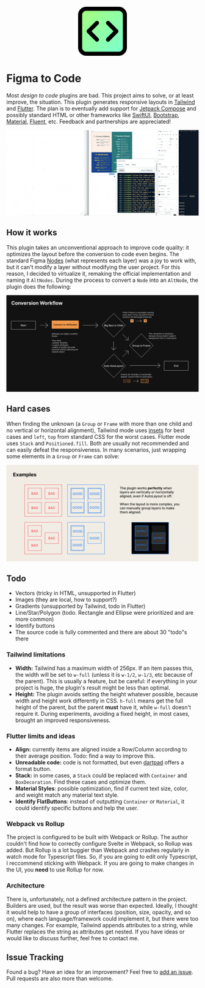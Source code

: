 <p align="center"><img src="assets/icon_256.png" alt="Figma to Code" height="128px"></p>

# Figma to Code

Most *design to code* plugins are bad. This project aims to solve, or at least improve, the situation. This plugin generates responsive layouts in [Tailwind](https://tailwindcss.com/) and [Flutter](https://flutter.github.io/). The plan is to eventually add support for [Jetpack Compose](https://developer.android.com/jetpack/compose) and possibly standard HTML or other frameworks like [SwiftUI](https://developer.apple.com/xcode/swiftui/), [Bootstrap](https://getbootstrap.com/), [Material](https://material.io/develop/web/), [Fluent](https://www.microsoft.com/design/fluent/), etc. Feedback and partnerships are appreciated!

![Gif showing the conversion](assets/lossy_gif.gif)

## How it works

This plugin takes an unconventional approach to improve code quality: it optimizes the layout before the conversion to code even begins. The standard Figma [Nodes](https://www.figma.com/plugin-docs/api/nodes/) (what represents each layer) was a joy to work with, but it can't modify a layer without modifying the user project. For this reason, I decided to virtualize it, remaking the official implementation and naming it `AltNodes`. During the process to convert a `Node` into an `AltNode`, the plugin does the following:

![Conversion Workflow](assets/workflow.png)

## Hard cases

When finding the unknown (a `Group` or `Frame` with more than one child and no vertical or horizontal alignment), Tailwind mode uses [insets](https://tailwindcss.com/docs/top-right-bottom-left/#app) for best cases and `left`, `top` from standard CSS for the worst cases. Flutter mode uses `Stack` and `Positioned.fill`. Both are usually not recommended and can easily defeat the responsiveness. In many scenarios, just wrapping some elements in a `Group` or `Frame` can solve:

![Conversion Workflow](assets/examples.png)

## Todo

- Vectors (tricky in HTML, unsupported in Flutter)
- Images (they are local, how to support?)
- Gradients (unsupported by Tailwind, todo in Flutter)
- Line/Star/Polygon (todo. Rectangle and Ellipse were prioritized and are more common)
- Identify buttons
- The source code is fully commented and there are about 30 "todo"s there

### Tailwind limitations

- **Width:** Tailwind has a maximum width of 256px. If an item passes this, the width will be set to `w-full` (unless it is `w-1/2`, `w-1/3`, etc because of the parent). This is usually a feature, but be careful: if everything in your project is huge, the plugin's result might be less than optimal.
- **Height:** The plugin avoids setting the height whatever possible, because width and height work differently in CSS. `h-full` means get the full height of the parent, but the parent **must** have it, while `w-full` doesn't require it. During experiments, avoiding a fixed height, in most cases, brought an improved responsiveness.

### Flutter limits and ideas

- **Align:** currently items are aligned inside a Row/Column according to their average position. Todo: find a way to improve this.
- **Unreadable code:** code is not formatted, but even [dartpad](https://dartpad.dev/) offers a format button.
- **Stack:** in some cases, a `Stack` could be replaced with `Container` and `BoxDecoration`. Find these cases and optimize them.
- **Material Styles**: possible optimization, find if current text size, color, and weight match any material text style.
- **Identify FlatButtons**: instead of outputting `Container` or `Material`, it could identify specific buttons and help the user.

### Webpack vs Rollup

The project is configured to be built with Webpack or Rollup. The author couldn't find how to correctly configure Svelte in Webpack, so Rollup was added. But Rollup is a lot buggier than Webpack and crashes regularly in watch mode for Typescript files. So, if you are going to edit only Typescript, I reccommend sticking with Webpack. If you are going to make changes in the UI, you **need** to use Rollup for now.

### Architecture

There is, unfortunately, not a defined architecture pattern in the project. Builders are used, but the result was worse than expected. Ideally, I thought it would help to have a group of interfaces (position, size, opacity, and so on), where each language/framework could implement it, but there were too many changes. For example, Tailwind appends attributes to a string, while Flutter replaces the string as attributes get nested. If you have ideas or would like to discuss further, feel free to contact me.

## Issue Tracking

Found a bug? Have an idea for an improvement? Feel free to [add an issue](../../issues). Pull requests are also more than welcome.
